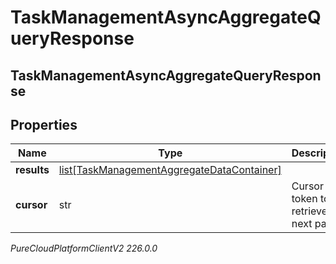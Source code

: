 # TaskManagementAsyncAggregateQueryResponse

## TaskManagementAsyncAggregateQueryResponse

## Properties

|Name | Type | Description | Notes|
|------------ | ------------- | ------------- | -------------|
| **results** | [list[TaskManagementAggregateDataContainer]](TaskManagementAggregateDataContainer) |  | [optional] |
| **cursor** | str | Cursor token to retrieve next page | [optional] |



_PureCloudPlatformClientV2 226.0.0_
